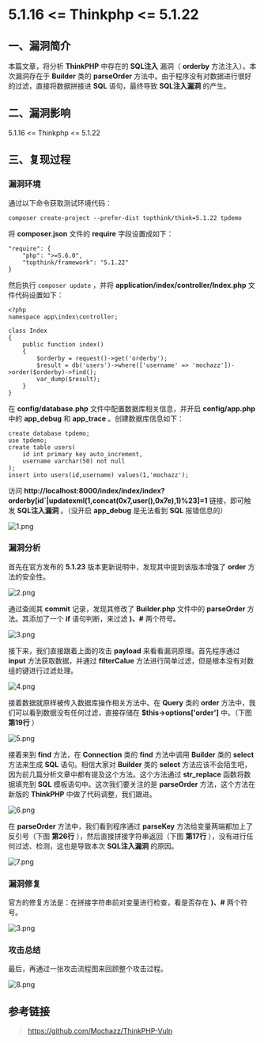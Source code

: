 5.1.16 \<= Thinkphp \<= 5.1.22
==============================

一、漏洞简介
------------

本篇文章，将分析 **ThinkPHP** 中存在的 **SQL注入** 漏洞（ **orderby**
方法注入）。本次漏洞存在于 **Builder** 类的 **parseOrder**
方法中。由于程序没有对数据进行很好的过滤，直接将数据拼接进 **SQL**
语句，最终导致 **SQL注入漏洞** 的产生。

二、漏洞影响
------------

5.1.16 \<= Thinkphp \<= 5.1.22

三、复现过程
------------

### 漏洞环境

通过以下命令获取测试环境代码：

    composer create-project --prefer-dist topthink/think=5.1.22 tpdemo

将 **composer.json** 文件的 **require** 字段设置成如下：

    "require": {
        "php": ">=5.6.0",
        "topthink/framework": "5.1.22"
    }

然后执行 `composer update` ，并将
**application/index/controller/Index.php** 文件代码设置如下：

    <?php
    namespace app\index\controller;

    class Index
    {
        public function index()
        {
            $orderby = request()->get('orderby');
            $result = db('users')->where(['username' => 'mochazz'])->order($orderby)->find();
            var_dump($result);
        }
    }

在 **config/database.php** 文件中配置数据库相关信息，并开启
**config/app.php** 中的 **app\_debug** 和 **app\_trace**
。创建数据库信息如下：

    create database tpdemo;
    use tpdemo;
    create table users(
        id int primary key auto_increment,
        username varchar(50) not null
    );
    insert into users(id,username) values(1,'mochazz');

访问
**http://localhost:8000/index/index/index?orderby\[id\`\|updatexml(1,concat(0x7,user(),0x7e),1)%23\]=1**
链接，即可触发 **SQL注入漏洞** 。（没开启 **app\_debug** 是无法看到
**SQL** 报错信息的）

![1.png](resource/5.1.16=Thinkphp=5.1.22sql注入漏洞/media/rId25.png)

### 漏洞分析

首先在官方发布的 **5.1.23** 版本更新说明中，发现其中提到该版本增强了
**order** 方法的安全性。

![2.png](resource/5.1.16=Thinkphp=5.1.22sql注入漏洞/media/rId27.png)

通过查阅其 **commit** 记录，发现其修改了 **Builder.php** 文件中的
**parseOrder** 方法。其添加了一个 **if** 语句判断，来过滤 **)、\#**
两个符号。

![3.png](resource/5.1.16=Thinkphp=5.1.22sql注入漏洞/media/rId28.png)

接下来，我们直接跟着上面的攻击 **payload** 来看看漏洞原理。首先程序通过
**input** 方法获取数据，并通过 **filterCalue**
方法进行简单过滤，但是根本没有对数组的键进行过滤处理。

![4.png](resource/5.1.16=Thinkphp=5.1.22sql注入漏洞/media/rId29.png)

接着数据就原样被传入数据库操作相关方法中。在 **Query** 类的 **order**
方法中，我们可以看到数据没有任何过滤，直接存储在
**\$this-\>options\[\'order\'\]** 中。（下图 **第19行** ）

![5.png](resource/5.1.16=Thinkphp=5.1.22sql注入漏洞/media/rId30.png)

接着来到 **find** 方法，在 **Connection** 类的 **find** 方法中调用
**Builder** 类的 **select** 方法来生成 **SQL** 语句。相信大家对
**Builder** 类的 **select**
方法应该不会陌生吧，因为前几篇分析文章中都有提及这个方法。这个方法通过
**str\_replace** 函数将数据填充到 **SQL** 模板语句中。这次我们要关注的是
**parseOrder** 方法，这个方法在新版的 **ThinkPHP**
中做了代码调整，我们跟进。

![6.png](resource/5.1.16=Thinkphp=5.1.22sql注入漏洞/media/rId31.png)

在 **parseOrder** 方法中，我们看到程序通过 **parseKey**
方法给变量两端都加上了反引号（下图 **第26行**
），然后直接拼接字符串返回（下图 **第17行**
），没有进行任何过滤、检测，这也是导致本次 **SQL注入漏洞** 的原因。

![7.png](resource/5.1.16=Thinkphp=5.1.22sql注入漏洞/media/rId32.png)

### 漏洞修复

官方的修复方法是：在拼接字符串前对变量进行检查，看是否存在 **)、\#**
两个符号。

![3.png](resource/5.1.16=Thinkphp=5.1.22sql注入漏洞/media/rId34.png)

### 攻击总结

最后，再通过一张攻击流程图来回顾整个攻击过程。

![8.png](resource/5.1.16=Thinkphp=5.1.22sql注入漏洞/media/rId36.png)

参考链接
--------

> https://github.com/Mochazz/ThinkPHP-Vuln
